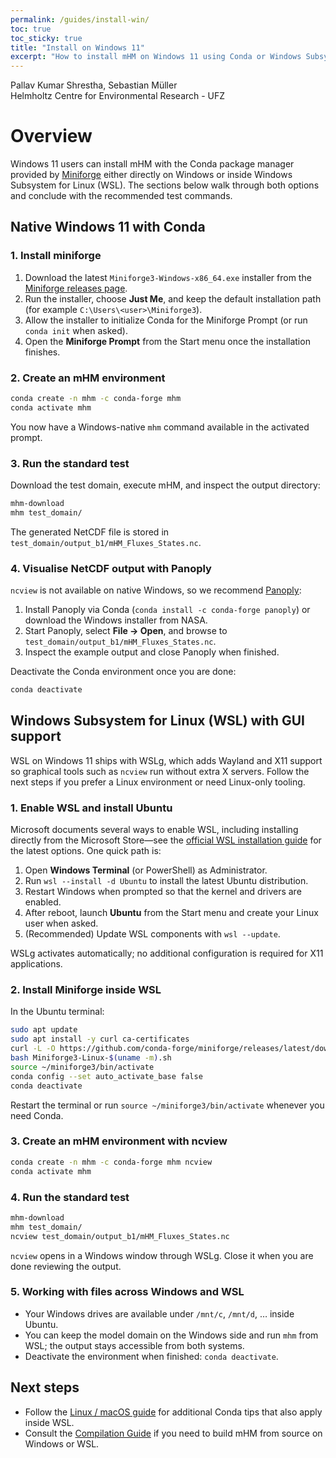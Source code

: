 ```yaml
---
permalink: /guides/install-win/
toc: true
toc_sticky: true
title: "Install on Windows 11"
excerpt: "How to install mHM on Windows 11 using Conda or Windows Subsystem for Linux."
---
```


  Pallav Kumar Shrestha, Sebastian Müller\
  Helmholtz Centre for Environmental Research - UFZ

# Overview

Windows 11 users can install mHM with the Conda package manager provided by [Miniforge](https://github.com/conda-forge/miniforge) either directly on Windows or inside Windows Subsystem for Linux (WSL).
The sections below walk through both options and conclude with the recommended test commands.

## Native Windows 11 with Conda

### 1. Install miniforge

1. Download the latest `Miniforge3-Windows-x86_64.exe` installer from the [Miniforge releases page](https://github.com/conda-forge/miniforge/releases/latest).
2. Run the installer, choose **Just Me**, and keep the default installation path (for example `C:\Users\<user>\Miniforge3`).
3. Allow the installer to initialize Conda for the Miniforge Prompt (or run `conda init` when asked).
4. Open the **Miniforge Prompt** from the Start menu once the installation finishes.

### 2. Create an mHM environment

```bash
conda create -n mhm -c conda-forge mhm
conda activate mhm
```

You now have a Windows-native `mhm` command available in the activated prompt.

### 3. Run the standard test

Download the test domain, execute mHM, and inspect the output directory:

```bash
mhm-download
mhm test_domain/
```

The generated NetCDF file is stored in `test_domain/output_b1/mHM_Fluxes_States.nc`.

### 4. Visualise NetCDF output with Panoply

`ncview` is not available on native Windows, so we recommend [Panoply](https://www.giss.nasa.gov/tools/panoply/):

1. Install Panoply via Conda (`conda install -c conda-forge panoply`) or download the Windows installer from NASA.
2. Start Panoply, select **File → Open**, and browse to `test_domain/output_b1/mHM_Fluxes_States.nc`.
3. Inspect the example output and close Panoply when finished.

Deactivate the Conda environment once you are done:

```bash
conda deactivate
```

## Windows Subsystem for Linux (WSL) with GUI support

WSL on Windows 11 ships with WSLg, which adds Wayland and X11 support so graphical tools such as `ncview` run without extra X servers.
Follow the next steps if you prefer a Linux environment or need Linux-only tooling.

### 1. Enable WSL and install Ubuntu

Microsoft documents several ways to enable WSL, including installing directly from the Microsoft Store—see the [official WSL installation guide](https://learn.microsoft.com/windows/wsl/install) for the latest options.
One quick path is:

1. Open **Windows Terminal** (or PowerShell) as Administrator.
2. Run `wsl --install -d Ubuntu` to install the latest Ubuntu distribution.
3. Restart Windows when prompted so that the kernel and drivers are enabled.
4. After reboot, launch **Ubuntu** from the Start menu and create your Linux user when asked.
5. (Recommended) Update WSL components with `wsl --update`.

WSLg activates automatically; no additional configuration is required for X11 applications.

### 2. Install Miniforge inside WSL

In the Ubuntu terminal:

```bash
sudo apt update
sudo apt install -y curl ca-certificates
curl -L -O https://github.com/conda-forge/miniforge/releases/latest/download/Miniforge3-Linux-$(uname -m).sh
bash Miniforge3-Linux-$(uname -m).sh
source ~/miniforge3/bin/activate
conda config --set auto_activate_base false
conda deactivate
```

Restart the terminal or run `source ~/miniforge3/bin/activate` whenever you need Conda.

### 3. Create an mHM environment with ncview

```bash
conda create -n mhm -c conda-forge mhm ncview
conda activate mhm
```

### 4. Run the standard test

```bash
mhm-download
mhm test_domain/
ncview test_domain/output_b1/mHM_Fluxes_States.nc
```

`ncview` opens in a Windows window through WSLg. Close it when you are done reviewing the output.

### 5. Working with files across Windows and WSL

- Your Windows drives are available under `/mnt/c`, `/mnt/d`, … inside Ubuntu.
- You can keep the model domain on the Windows side and run `mhm` from WSL; the output stays accessible from both systems.
- Deactivate the environment when finished: `conda deactivate`.

## Next steps

- Follow the [Linux / macOS guide](install-unix) for additional Conda tips that also apply inside WSL.
- Consult the [Compilation Guide](compile) if you need to build mHM from source on Windows or WSL.

